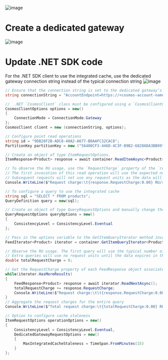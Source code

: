 ![image](https://github.com/ZCHAnalytics/Microsoft-Challenge-data-skills/assets/146954022/a2765973-dc6e-473f-8555-b74455f0fbcf)

# Create a dedicated gateway

![image](https://github.com/ZCHAnalytics/Microsoft-Challenge-data-skills/assets/146954022/cb1b6ab5-46fc-4480-aacc-1be3c9ec1d46)

# Update .NET SDK code
For the .NET SDK client to use the integrated cache, use the dedicated gateway connection string instead of the typical connection string
![image](https://github.com/ZCHAnalytics/Microsoft-Challenge-data-skills/assets/146954022/985bea48-66a5-434c-bce5-14c7d08b505a)

```csharp
// Ensure that the connection string is set to the dedicated gateway’s connection string
string connectionString = "AccountEndpoint=https://<cosmos-account-name>.sqlx.cosmos.azure.com/;AccountKey=<cosmos-key>;";

//  .NET `CosmosClient` class must be configured using a `CosmosClientOptions` instance
CosmosClientOptions options = new()
{
    ConnectionMode = ConnectionMode.Gateway
};
CosmosClient client = new (connectionString, options);

// Configure point read operations
string id = "9DB28F2B-ADC8-40A2-A677-B0AAFC32CAC8";
PartitionKey partitionKey = new ("56400CF3-446D-4C3F-B9B2-68286DA3BB99");

// Create an object of type ItemRequestOptions.
ItemResponse<Product> response = await container.ReadItemAsync<Product>(id, partitionKey, requestOptions: operationOptions);

// To observe the RU usage, use the `RequestCharge` property of the `response` variable.
// The first invocation of this read operation will use the expected number of request units.
// Subsequent requests will not use any request units as the data will be pulled from the cache until it expires.
Console.WriteLine($"Request charge:\t{response.RequestCharge:0.00} RU/s");

// To configure a query to use the integrated cache
string sql = "SELECT * FROM products";
QueryDefinition query = new(sql);

// Create an object of type QueryRequestOptions and manually change the consistency level
QueryRequestOptions queryOptions = new()
{
    ConsistencyLevel = ConsistencyLevel.Eventual
};

// Pass in the options variable to the GetItemQueryIterator method invocation.
FeedIterator<Product> iterator = container.GetItemQueryIterator<Product>(query, requestOptions: queryOptions);

// Observe the RU usage. The first query will use the typical number of request units
// Extra queries will use no request units until the data expires in the cache.
double totalRequestCharge = 0;

// Get the RequestCharge property of each FeedResponse object associated with each page of results.
while(iterator.HasMoreResults)
{
    FeedResponse<Product> response = await iterator.ReadNextAsync();
    totalRequestCharge += response.RequestCharge;
    Console.WriteLine($"Request charge:\t\t{response.RequestCharge:0.00} RU/s");
}
// Aggregate the request charges for the entire query
Console.WriteLine($"Total request charge:\t{totalRequestCharge:0.00} RU/s");

// Option to configure cache staleness
ItemRequestOptions operationOptions = new()
{
    ConsistencyLevel = ConsistencyLevel.Eventual,
    DedicatedGatewayRequestOptions = new() 
    { 
        MaxIntegratedCacheStaleness = TimeSpan.FromMinutes(15) 
    }
}; 
```

